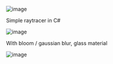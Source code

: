 ![image](https://github.com/svrij22/TestWritable/assets/49317209/70d73f58-afe0-4b55-bf66-351f28d29af8)

Simple raytracer in C#

![image](https://github.com/svrij22/TestWritable/assets/49317209/5d66562a-53e7-4d5c-a2b0-eb8fa3bce7b0)

With bloom / gaussian blur, glass material

![image](https://github.com/svrij22/TestWritable/assets/49317209/bd0b459c-bc7a-4a15-8959-cda8a0355f71)
